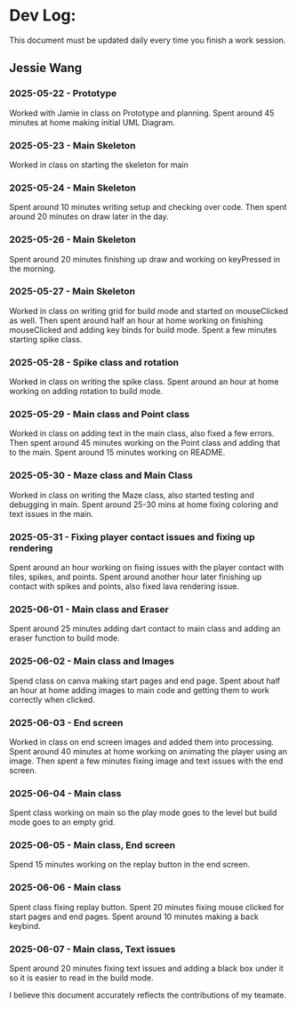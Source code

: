 # Dev Log:

This document must be updated daily every time you finish a work session.

## Jessie Wang

### 2025-05-22 - Prototype
Worked with Jamie in class on Prototype and planning. Spent around 45 minutes at home making initial UML Diagram.

### 2025-05-23 - Main Skeleton
Worked in class on starting the skeleton for main

### 2025-05-24 - Main Skeleton
Spent around 10 minutes writing setup and checking over code. Then spent around 20 minutes on draw later in the day.

### 2025-05-26 - Main Skeleton
Spent around 20 minutes finishing up draw and working on keyPressed in the morning.

### 2025-05-27 - Main Skeleton
Worked in class on writing grid for build mode and started on mouseClicked as well. Then spent around half an hour at home working on finishing mouseClicked and adding key binds for build mode. Spent a few minutes starting spike class.

### 2025-05-28 - Spike class and rotation
Worked in class on writing the spike class. Spent around an hour at home working on adding rotation to build mode. 

### 2025-05-29 - Main class and Point class
Worked in class on adding text in the main class, also fixed a few errors. Then spent around 45 minutes working on the Point class and adding that to the main. Spent around 15 minutes working on README.

### 2025-05-30 - Maze class and Main Class
Worked in class on writing the Maze class, also started testing and debugging in main. Spent around 25-30 mins at home fixing coloring and text issues in the main.

### 2025-05-31 - Fixing player contact issues and fixing up rendering
Spent around an hour working on fixing issues with the player contact with tiles, spikes, and points. Spent around another hour later finishing up contact with spikes and points, also fixed lava rendering issue.

### 2025-06-01 - Main class and Eraser
Spent around 25 minutes adding dart contact to main class and adding an eraser function to build mode.

### 2025-06-02 - Main class and Images
Spend class on canva making start pages and end page. Spent about half an hour at home adding images to main code and getting them to work correctly when clicked.

### 2025-06-03 - End screen
Worked in class on end screen images and added them into processing. Spent around 40 minutes at home working on animating the player using an image. Then spent a few minutes fixing image and text issues with the end screen.

### 2025-06-04 - Main class
Spent class working on main so the play mode goes to the level but build mode goes to an empty grid.

### 2025-06-05 - Main class, End screen
Spend 15 minutes working on the replay button in the end screen.

### 2025-06-06 - Main class
Spent class fixing replay button. Spent 20 minutes fixing mouse clicked for start pages and end pages. Spent around 10 minutes making a back keybind.

### 2025-06-07 - Main class, Text issues
Spent around 20 minutes fixing text issues and adding a black box under it so it is easier to read in the build mode.

I believe this document accurately reflects the contributions of my teamate.